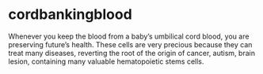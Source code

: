 # cordbankingblood
Whenever you keep the blood from a baby’s umbilical cord blood, you are preserving future’s health. These cells are very precious because they can treat many diseases, reverting the root of the origin of cancer, autism, brain lesion, containing many valuable hematopoietic stems cells.
